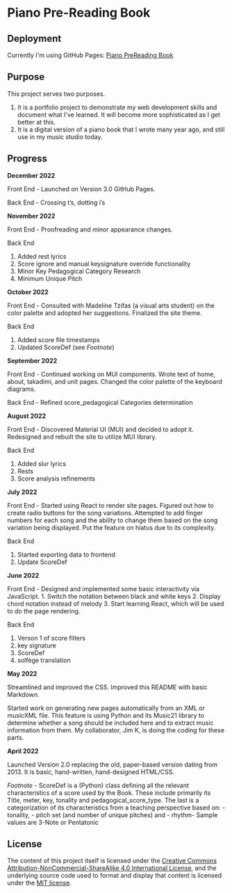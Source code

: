 # Piano Pre-Reading Book
## Deployment
Currently I'm using GitHub Pages: <a href="https://agh621.github.io/pianoPreReading/" target="_blank">Piano PreReading Book</a>

## Purpose
This project serves two purposes.
1. It is a portfolio project to demonstrate my web development skills and document what I've learned.  It will become more sophisticated as I get better at this.
2. It is a digital version of a piano book that I wrote many year ago, and still use in my music studio today.

## Progress
**December 2022**

Front End - Launched on Version 3.0 GitHub Pages.

Back End - Crossing t’s, dotting i’s

**November 2022**

Front End - Proofreading and minor appearance changes.

Back End
  1. Added rest lyrics
  2. Score ignore and manual keysignature override functionality
  3. Minor Key Pedagogical Category Research
  4. Minimum Unique Pitch

**October 2022**

Front End - Consulted with Madeline Tzifas (a visual arts student) on the color palette and adopted her suggestions.  Finalized the site theme.

Back End
  1. Added score file timestamps
  2. Updated ScoreDef (see _Footnote_)

**September 2022**

Front End - Continued working on MUI components. Wrote text of home, about, takadimi, and unit pages. Changed the color palette of the keyboard diagrams.

Back End - Refined score_pedagogical Categories determination

**August 2022**

Front End - Discovered Material UI (MUI) and decided to adopt it. Redesigned and rebuilt the site to utilize MUI library.

Back End
  1. Added slur lyrics
  2. Rests  
  3. Score analysis refinements

**July 2022**

Front End - Started using React to render site pages. Figured out how to create radio buttons for the song variations.  Attempted to add finger numbers for each song and the ability to change them based on the song variation being displayed. Put the feature on hiatus due to its complexity. 

Back End
  1. Started exporting data to frontend 
  2. Update ScoreDef

**June 2022** 

Front End - Designed and implemented some basic interactivity via JavaScript.
    1. Switch the notation between black and white keys
    2. Display chord notation instead of melody
    3. Start learning React, which will be used to do the page rendering.

Back End
  1. Verson 1 of score filters
  2. key signature
  3. ScoreDef
  4. solfège translation

**May 2022**

Streamlined and improved the CSS.  Improved this README with basic Markdown.

Started work on generating new pages automatically from an XML or musicXML file.  This feature is using Python and its Music21 library to determine whether a song should be included here and to extract music information from them.  My collaborator, Jim K, is doing the coding for these parts.  

**April 2022**

Launched Version 2.0 replacing the old, paper-based version dating from 2013. It is basic, hand-written, hand-designed HTML/CSS.

_Footnote_ - ScoreDef is a (Python) class defining all the relevant characteristics of a score used by the Book. These include primarily its Title, meter, key, tonality and pedagogical_score_type. The last is a categorization of its characteristics from a teaching perspective based on:
	 - tonality, 
	 - pitch set (and number of unique  pitches) and 
	 - rhythm- 
Sample values are 3-Note or Pentatonic

## License
The content of this project itself is licensed under the  <a rel="license" href="http://creativecommons.org/licenses/by-nc-sa/4.0/">Creative Commons Attribution-NonCommercial-ShareAlike 4.0 International License</a>, and the underlying source code used to format and display that content is licensed under the <a href="https://github.com/github/choosealicense.com/blob/gh-pages/LICENSE.md">MIT license</a>.
